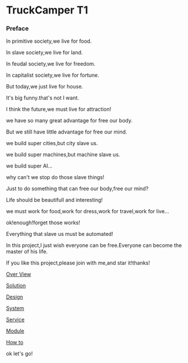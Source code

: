 # TruckCamper T1
### Preface

In primitive society,we live for food.

In slave society,we live for land.

In feudal society,we live for freedom.

In capitalist society,we live for fortune.

But today,we just live for house.

It's big funny.that's not I want.

I think the future,we must live for attraction!

we have so many great advantage for free our body.

But we still have little advantage for free our mind.

we build super cities,but city slave us.

we build super machines,but machine slave us.

we build super AI...

why can't we stop do those slave things!

Just to do something that can free our body,free our mind?

Life should be beautifull and interesting!

we must work for food,work for dress,work for travel,work for live...

ok!enough!forget those works!

Everything that slave us must be automated!

In this project,I just wish everyone can be free.Everyone can become the master of his life.

If you like this project,please join with me,and star it!thanks!

[Over View](./Overview.md)

[Solution](./Solution.md)

[Design](./Design.md)

[System](./System.md)

[Service](./Service.md)

[Module](./Module.md)

[How to](./HowTo.md)

ok let's go!